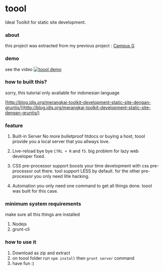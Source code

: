 toool
=====

Ideal Toolkit for static site development.

### about
this project was extracted from my previous project : [Campus G](http://s.unair.ac.id/campusg)

### demo
see the video
[![toool demo](http://img.youtube.com/vi/fr8_z32IXQ4/0.jpg)](http://www.youtube.com/watch?v=fr8_z32IXQ4)

### how to built this?
sorry, this tutorial only avaliable for indonesian language

[http://blog.idjs.org/merangkai-toolkit-development-static-site-dengan-gruntjs/](http://blog.idjs.org/merangkai-toolkit-development-static-site-dengan-gruntjs/)

### feature
1. Built-in Server
No more bulletproof htdocs or buying a host, toool provide you a local
server that you allways love.

2. Live-reload
bye bye `CTRL + R` and `f5`. big problem for lazy web developer fixed.

3. CSS pre-processor support
boosts your time development with css pre-processor out there. tool support 
LESS by default. for the other pre-processor you only need litle hacking.

4. Automation
you only need one command to get all things done. toool was built for this
case.

### minimum system requirements
make sure all this things are installed
1. Nodejs
2. grunt-cli


### how to use it
1. Download as zip and extract
2. on toool folder run `npm install` then `grunt server` command
3. have fun :)
